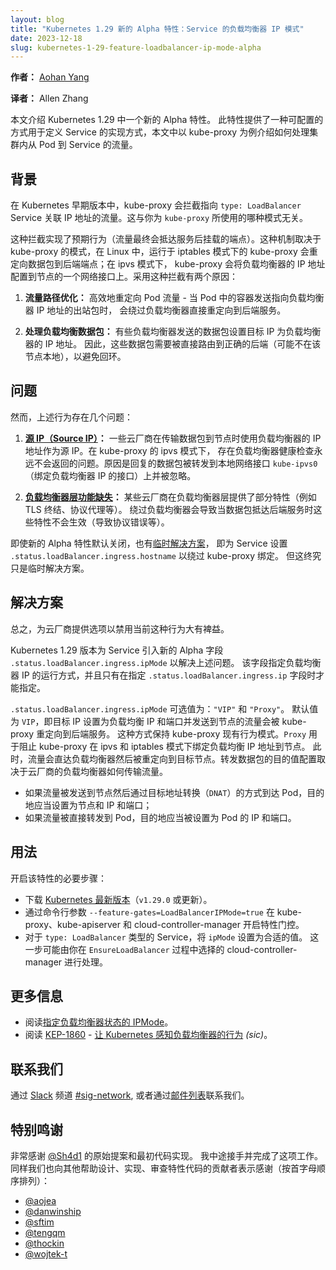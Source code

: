 ```yaml
---
layout: blog
title: "Kubernetes 1.29 新的 Alpha 特性：Service 的负载均衡器 IP 模式"
date: 2023-12-18
slug: kubernetes-1-29-feature-loadbalancer-ip-mode-alpha
---
```

<!-- 
layout: blog
title: "Kubernetes 1.29: New (alpha) Feature, Load Balancer IP Mode for Services"
date: 2023-12-18
slug: kubernetes-1-29-feature-loadbalancer-ip-mode-alpha
-->

<!-- **Author:** [Aohan Yang](https://github.com/RyanAoh) -->
**作者：** [Aohan Yang](https://github.com/RyanAoh)

**译者：** Allen Zhang

<!-- 
This blog introduces a new alpha feature in Kubernetes 1.29. 
It provides a configurable approach to define how Service implementations, 
exemplified in this blog by kube-proxy, 
handle traffic from pods to the Service, within the cluster. 
-->
本文介绍 Kubernetes 1.29 中一个新的 Alpha 特性。
此特性提供了一种可配置的方式用于定义 Service 的实现方式，本文中以
kube-proxy 为例介绍如何处理集群内从 Pod 到 Service 的流量。

<!-- 
## Background 
-->
## 背景

<!-- 
In older Kubernetes releases, the kube-proxy would intercept traffic that was destined for the IP
address associated with a Service of `type: LoadBalancer`. This happened whatever mode you used
for `kube-proxy`.  
-->
在 Kubernetes 早期版本中，kube-proxy 会拦截指向 `type: LoadBalancer` Service 关联
IP 地址的流量。这与你为 `kube-proxy` 所使用的哪种模式无关。
<!-- 
The interception implemented the expected behavior (traffic eventually reaching the expected
endpoints behind the Service). The mechanism to make that work depended on the mode for kube-proxy;
on Linux, kube-proxy in iptables mode would redirecting packets directly to the endpoint; in ipvs mode,
kube-proxy would configure the load balancer's IP address to one interface on the node. 
The motivation for implementing that interception was for two reasons: 
-->
这种拦截实现了预期行为（流量最终会抵达服务后挂载的端点）。这种机制取决于 kube-proxy 的模式，在
Linux 中，运行于 iptables 模式下的 kube-proxy 会重定向数据包到后端端点；在 ipvs 模式下，
kube-proxy 会将负载均衡器的 IP 地址配置到节点的一个网络接口上。采用这种拦截有两个原因：

<!-- 
1. **Traffic path optimization:** Efficiently redirecting pod traffic - when a container in a pod sends an outbound
   packet that is destined for the load balancer's IP address - 
   directly to the backend service by bypassing the load balancer. 
-->
1. **流量路径优化：** 高效地重定向 Pod 流量 - 当 Pod 中的容器发送指向负载均衡器 IP 地址的出站包时，
   会绕过负载均衡器直接重定向到后端服务。
  
<!-- 
2. **Handling load balancer packets:** Some load balancers send packets with the destination IP set to 
the load balancer's IP address. As a result, these packets need to be routed directly to the correct backend (which 
might not be local to that node), in order to avoid loops. 
-->
2. **处理负载均衡数据包：** 有些负载均衡器发送的数据包设置目标 IP 为负载均衡器的 IP 地址。
   因此，这些数据包需要被直接路由到正确的后端（可能不在该节点本地），以避免回环。
  
<!-- 
## Problems 
-->
## 问题

<!-- 
However, there are several problems with the aforementioned behavior: 
-->
然而，上述行为存在几个问题：

<!-- 
1. **[Source IP](https://github.com/kubernetes/kubernetes/issues/79783):** 
    Some cloud providers use the load balancer's IP as the source IP when 
    transmitting packets to the node. In the ipvs mode of kube-proxy, 
    there is a problem that health checks from the load balancer never return. This occurs because the reply packets 
    would be forward to the local interface `kube-ipvs0`(where the load balancer's IP is bound to) 
    and be subsequently ignored. 
-->
1. **[源 IP（Source IP）](https://github.com/kubernetes/kubernetes/issues/79783)：** 
    一些云厂商在传输数据包到节点时使用负载均衡器的 IP 地址作为源 IP。在 kube-proxy 的 ipvs 模式下，
    存在负载均衡器健康检查永远不会返回的问题。原因是回复的数据包被转发到本地网络接口 `kube-ipvs0`（绑定负载均衡器 IP 的接口）上并被忽略。
  
<!-- 
2. **[Feature loss at load balancer level](https://github.com/kubernetes/kubernetes/issues/66607):**
    Certain cloud providers offer features(such as TLS termination, proxy protocol, etc.) at the
    load balancer level.
    Bypassing the load balancer results in the loss of these features when the packet reaches the service
    (leading to protocol errors). 
-->
2. **[负载均衡器层功能缺失](https://github.com/kubernetes/kubernetes/issues/66607)：**
    某些云厂商在负载均衡器层提供了部分特性（例如 TLS 终结、协议代理等）。
    绕过负载均衡器会导致当数据包抵达后端服务时这些特性不会生效（导致协议错误等）。
  

<!-- 
Even with the new alpha behaviour disabled (the default), there is a 
[workaround](https://github.com/kubernetes/kubernetes/issues/66607#issuecomment-474513060) 
that involves setting `.status.loadBalancer.ingress.hostname` for the Service, in order 
to bypass kube-proxy binding. 
But this is just a makeshift solution. 
-->
即使新的 Alpha 特性默认关闭，也有[临时解决方案](https://github.com/kubernetes/kubernetes/issues/66607#issuecomment-474513060)，
即为 Service 设置 `.status.loadBalancer.ingress.hostname` 以绕过 kube-proxy 绑定。
但这终究只是临时解决方案。

<!-- 
## Solution 
-->
## 解决方案

<!-- 
In summary, providing an option for cloud providers to disable the current behavior would be highly beneficial. 
-->
总之，为云厂商提供选项以禁用当前这种行为大有裨益。

<!-- 
To address this, Kubernetes v1.29 introduces a new (alpha) `.status.loadBalancer.ingress.ipMode` 
field for a Service.
This field specifies how the load balancer IP behaves and can be specified only when 
the `.status.loadBalancer.ingress.ip` field is also specified. 
-->
Kubernetes 1.29 版本为 Service 引入新的 Alpha 字段 `.status.loadBalancer.ingress.ipMode` 以解决上述问题。
该字段指定负载均衡器 IP 的运行方式，并且只有在指定 `.status.loadBalancer.ingress.ip` 字段时才能指定。

<!-- 
Two values are possible for `.status.loadBalancer.ingress.ipMode`: `"VIP"` and `"Proxy"`.
The default value is "VIP", meaning that traffic delivered to the node 
with the destination set to the load balancer's IP and port will be redirected to the backend service by kube-proxy.
This preserves the existing behavior of kube-proxy. 
The "Proxy" value is intended to prevent kube-proxy from binding the load balancer's IP address 
to the node in both ipvs and iptables modes. 
Consequently, traffic is sent directly to the load balancer and then forwarded to the destination node. 
The destination setting for forwarded packets varies depending on how the cloud provider's load balancer delivers traffic: 
-->
`.status.loadBalancer.ingress.ipMode` 可选值为：`"VIP"` 和 `"Proxy"`。
默认值为 `VIP`，即目标 IP 设置为负载均衡 IP 和端口并发送到节点的流量会被 kube-proxy 重定向到后端服务。
这种方式保持 kube-proxy 现有行为模式。`Proxy` 用于阻止 kube-proxy 在 ipvs 和 iptables 模式下绑定负载均衡 IP 地址到节点。
此时，流量会直达负载均衡器然后被重定向到目标节点。转发数据包的目的值配置取决于云厂商的负载均衡器如何传输流量。

<!-- 
- If the traffic is delivered to the node then DNATed to the pod, the destination would be set to the node's IP and node port;
- If the traffic is delivered directly to the pod, the destination would be set to the pod's IP and port. 
-->
- 如果流量被发送到节点然后通过目标地址转换（`DNAT`）的方式到达 Pod，目的地应当设置为节点和 IP 和端口；
- 如果流量被直接转发到 Pod，目的地应当被设置为 Pod 的 IP 和端口。

<!-- 
## Usage 
-->
## 用法

<!-- 
Here are the necessary steps to enable this feature: 
-->
开启该特性的必要步骤：

<!-- 
- Download the [latest Kubernetes project](https://kubernetes.io/releases/download/) (version `v1.29.0` or later).
- Enable the feature gate with the command line flag `--feature-gates=LoadBalancerIPMode=true` 
on kube-proxy, kube-apiserver, and cloud-controller-manager.
- For Services with `type: LoadBalancer`, set `ipMode` to the appropriate value. 
This step is likely handled by your chosen cloud-controller-manager during the `EnsureLoadBalancer` process. 
-->
- 下载 [Kubernetes 最新版本](https://kubernetes.io/releases/download/)（`v1.29.0` 或更新）。
- 通过命令行参数 `--feature-gates=LoadBalancerIPMode=true` 在 kube-proxy、kube-apiserver 和
    cloud-controller-manager 开启特性门控。
- 对于 `type: LoadBalancer` 类型的 Service，将 `ipMode` 设置为合适的值。
    这一步可能由你在 `EnsureLoadBalancer` 过程中选择的 cloud-controller-manager 进行处理。

<!-- 
## More information 
-->
## 更多信息

<!-- 
- Read [Specifying IPMode of load balancer status](/docs/concepts/services-networking/service/#load-balancer-ip-mode).
- Read [KEP-1860](https://kep.k8s.io/1860) - [Make Kubernetes aware of the LoadBalancer behaviour](https://github.com/kubernetes/enhancements/tree/b103a6b0992439f996be4314caf3bf7b75652366/keps/sig-network/1860-kube-proxy-IP-node-binding#kep-1860-make-kubernetes-aware-of-the-loadbalancer-behaviour) _(sic)_.
 -->
- 阅读[指定负载均衡器状态的 IPMode](/zh-cn/docs/concepts/services-networking/service/#load-balancer-ip-mode)。
- 阅读 [KEP-1860](https://kep.k8s.io/1860) - [让 Kubernetes 感知负载均衡器的行为](https://github.com/kubernetes/enhancements/tree/b103a6b0992439f996be4314caf3bf7b75652366/keps/sig-network/1860-kube-proxy-IP-node-binding#kep-1860-make-kubernetes-aware-of-the-loadbalancer-behaviour) _(sic)_。

<!-- 
## Getting involved 
-->
## 联系我们

<!-- 
Reach us on [Slack](https://slack.k8s.io/): [#sig-network](https://kubernetes.slack.com/messages/sig-network), 
or through the [mailing list](https://groups.google.com/forum/#!forum/kubernetes-sig-network).
 -->
通过 [Slack](https://slack.k8s.io/) 频道 [#sig-network](https://kubernetes.slack.com/messages/sig-network), 
或者通过[邮件列表](https://groups.google.com/forum/#!forum/kubernetes-sig-network)联系我们。

<!-- 
## Acknowledgments 
-->
## 特别鸣谢

<!-- 
Huge thanks to [@Sh4d1](https://github.com/Sh4d1) for the original KEP and initial implementation code. 
I took over midway and completed the work. Similarly, immense gratitude to other contributors 
who have assisted in the design, implementation, and review of this feature (alphabetical order): 
-->
非常感谢 [@Sh4d1](https://github.com/Sh4d1) 的原始提案和最初代码实现。
我中途接手并完成了这项工作。同样我们也向其他帮助设计、实现、审查特性代码的贡献者表示感谢（按首字母顺序排列）：

- [@aojea](https://github.com/aojea)
- [@danwinship](https://github.com/danwinship)
- [@sftim](https://github.com/sftim)
- [@tengqm](https://github.com/tengqm)
- [@thockin](https://github.com/thockin)
- [@wojtek-t](https://github.com/wojtek-t)